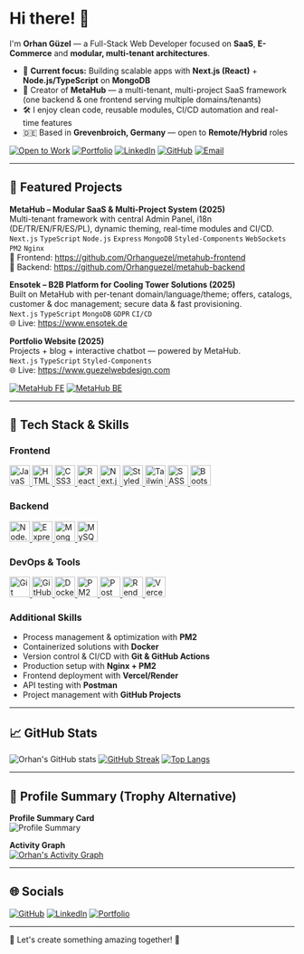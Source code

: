 # Hi there! 👋

I'm **Orhan Güzel** — a Full-Stack Web Developer focused on **SaaS**, **E-Commerce** and **modular, multi-tenant architectures**.

- 🔭 **Current focus:** Building scalable apps with **Next.js (React)** + **Node.js/TypeScript** on **MongoDB**
- 🧩 Creator of **MetaHub** — a multi-tenant, multi-project SaaS framework (one backend & one frontend serving multiple domains/tenants)
- 🛠 I enjoy clean code, reusable modules, CI/CD automation and real-time features
- 🇩🇪 Based in **Grevenbroich, Germany** — open to **Remote/Hybrid** roles

[![Open to Work](https://img.shields.io/badge/Open%20to%20Work-Full--Stack%20%7C%20Node.js%20%7C%20Next.js-brightgreen?style=flat-square)](#)
[![Portfolio](https://img.shields.io/badge/Portfolio-guezelwebdesign.com-1f6feb?style=flat-square)](https://guezelwebdesign.com/)
[![LinkedIn](https://img.shields.io/badge/LinkedIn-Orhan%20G%C3%BCzel-0A66C2?style=flat-square&logo=linkedin&logoColor=white)](https://www.linkedin.com/in/orhan-güzel-53b47b11a)
[![GitHub](https://img.shields.io/badge/GitHub-orhanguezel-181717?style=flat-square&logo=github)](https://github.com/Orhanguezel)
[![Email](https://img.shields.io/badge/Email-orhanguzell%40gmail.com-dd4b39?style=flat-square)](mailto:orhanguzell@gmail.com)

---

## 🚀 Featured Projects

**MetaHub – Modular SaaS & Multi-Project System (2025)**  
Multi-tenant framework with central Admin Panel, i18n (DE/TR/EN/FR/ES/PL), dynamic theming, real-time modules and CI/CD.  
`Next.js` `TypeScript` `Node.js` `Express` `MongoDB` `Styled-Components` `WebSockets` `PM2` `Nginx`  
🔗 Frontend: https://github.com/Orhanguezel/metahub-frontend  
🔗 Backend:  https://github.com/Orhanguezel/metahub-backend

**Ensotek – B2B Platform for Cooling Tower Solutions (2025)**  
Built on MetaHub with per-tenant domain/language/theme; offers, catalogs, customer & doc management; secure data & fast provisioning.  
`Next.js` `TypeScript` `MongoDB` `GDPR` `CI/CD`  
🌐 Live: https://www.ensotek.de

**Portfolio Website (2025)**  
Projects + blog + interactive chatbot — powered by MetaHub.  
`Next.js` `TypeScript` `Styled-Components`  
🌐 Live: https://www.guezelwebdesign.com

<!-- Optional: Repo pins -->
[![MetaHub FE](https://github-readme-stats.vercel.app/api/pin/?username=orhanguezel&repo=metahub-frontend&theme=radical)](https://github.com/Orhanguezel/metahub-frontend)
[![MetaHub BE](https://github-readme-stats.vercel.app/api/pin/?username=orhanguezel&repo=metahub-backend&theme=radical)](https://github.com/Orhanguezel/metahub-backend)

---

## 🧩 Tech Stack & Skills

### Frontend
<p align="left">
  <a href="https://developer.mozilla.org/en-US/docs/Web/JavaScript" target="_blank" rel="noreferrer" title="JavaScript">
    <img src="https://raw.githubusercontent.com/danielcranney/readme-generator/main/public/icons/skills/javascript-colored.svg" width="36" height="36" alt="JavaScript" />
  </a>
  <a href="https://developer.mozilla.org/en-US/docs/Glossary/HTML5" target="_blank" rel="noreferrer" title="HTML5">
    <img src="https://raw.githubusercontent.com/danielcranney/readme-generator/main/public/icons/skills/html5-colored.svg" width="36" height="36" alt="HTML5" />
  </a>
  <a href="https://developer.mozilla.org/en-US/docs/Web/CSS" target="_blank" rel="noreferrer" title="CSS3">
    <img src="https://raw.githubusercontent.com/danielcranney/readme-generator/main/public/icons/skills/css3-colored.svg" width="36" height="36" alt="CSS3" />
  </a>
  <a href="https://reactjs.org/" target="_blank" rel="noreferrer" title="React">
    <img src="https://raw.githubusercontent.com/danielcranney/readme-generator/main/public/icons/skills/react-colored.svg" width="36" height="36" alt="React" />
  </a>
  <a href="https://nextjs.org/" target="_blank" rel="noreferrer" title="Next.js">
    <img src="https://raw.githubusercontent.com/danielcranney/readme-generator/main/public/icons/skills/nextjs-colored.svg" width="36" height="36" alt="Next.js" />
  </a>
  <a href="https://styled-components.com/" target="_blank" rel="noreferrer" title="Styled Components">
    <img src="https://www.styled-components.com/atom.png" width="36" height="36" alt="Styled Components" />
  </a>
  <a href="https://tailwindcss.com/" target="_blank" rel="noreferrer" title="Tailwind CSS">
    <img src="https://raw.githubusercontent.com/danielcranney/readme-generator/main/public/icons/skills/tailwindcss-colored.svg" width="36" height="36" alt="Tailwind CSS" />
  </a>
  <a href="https://sass-lang.com/" target="_blank" rel="noreferrer" title="SASS">
    <img src="https://raw.githubusercontent.com/danielcranney/readme-generator/main/public/icons/skills/sass-colored.svg" width="36" height="36" alt="SASS" />
  </a>
  <a href="https://getbootstrap.com/" target="_blank" rel="noreferrer" title="Bootstrap">
    <img src="https://raw.githubusercontent.com/danielcranney/readme-generator/main/public/icons/skills/bootstrap-colored.svg" width="36" height="36" alt="Bootstrap" />
  </a>
</p>

### Backend
<p align="left">
  <a href="https://nodejs.org/en/" target="_blank" rel="noreferrer" title="Node.js">
    <img src="https://raw.githubusercontent.com/danielcranney/readme-generator/main/public/icons/skills/nodejs-colored.svg" width="36" height="36" alt="Node.js" />
  </a>
  <a href="https://expressjs.com/" target="_blank" rel="noreferrer" title="Express">
    <img src="https://raw.githubusercontent.com/danielcranney/readme-generator/main/public/icons/skills/express-colored.svg" width="36" height="36" alt="Express" />
  </a>
  <a href="https://www.mongodb.com/" target="_blank" rel="noreferrer" title="MongoDB">
    <img src="https://raw.githubusercontent.com/danielcranney/readme-generator/main/public/icons/skills/mongodb-colored.svg" width="36" height="36" alt="MongoDB" />
  </a>
  <a href="https://www.mysql.com/" target="_blank" rel="noreferrer" title="MySQL">
    <img src="https://raw.githubusercontent.com/danielcranney/readme-generator/main/public/icons/skills/mysql-colored.svg" width="36" height="36" alt="MySQL" />
  </a>
</p>

### DevOps & Tools
<p align="left">
  <a href="https://git-scm.com/" target="_blank" rel="noreferrer" title="Git">
    <img src="https://raw.githubusercontent.com/danielcranney/readme-generator/main/public/icons/skills/git-colored.svg" width="36" height="36" alt="Git" />
  </a>
  <a href="https://github.com/" target="_blank" rel="noreferrer" title="GitHub">
    <img src="https://upload.wikimedia.org/wikipedia/commons/9/91/Octicons-mark-github.svg" width="36" height="36" alt="GitHub" />
  </a>
  <a href="https://www.docker.com/" target="_blank" rel="noreferrer" title="Docker">
    <img src="https://raw.githubusercontent.com/danielcranney/readme-generator/main/public/icons/skills/docker-colored.svg" width="36" height="36" alt="Docker" />
  </a>
  <a href="https://pm2.keymetrics.io/" target="_blank" rel="noreferrer" title="PM2">
    <img src="https://raw.githubusercontent.com/gilbarbara/logos/main/logos/pm2-icon.svg" width="36" height="36" alt="PM2" />
  </a>
  <a href="https://www.postman.com/" target="_blank" rel="noreferrer" title="Postman">
    <img src="https://www.vectorlogo.zone/logos/getpostman/getpostman-icon.svg" width="36" height="36" alt="Postman" />
  </a>
  <a href="https://render.com/" target="_blank" rel="noreferrer" title="Render">
    <img src="https://raw.githubusercontent.com/danielcranney/readme-generator/main/public/icons/skills/render-colored.svg" width="36" height="36" alt="Render" />
  </a>
  <a href="https://vercel.com/" target="_blank" rel="noreferrer" title="Vercel">
    <img src="https://raw.githubusercontent.com/danielcranney/readme-generator/main/public/icons/socials/vercel.svg" width="36" height="36" alt="Vercel" />
  </a>
</p>

### Additional Skills
- Process management & optimization with **PM2**
- Containerized solutions with **Docker**
- Version control & CI/CD with **Git & GitHub Actions**
- Production setup with **Nginx + PM2**
- Frontend deployment with **Vercel/Render**
- API testing with **Postman**
- Project management with **GitHub Projects**

---

## 📈 GitHub Stats

![Orhan's GitHub stats](https://github-readme-stats.vercel.app/api?username=orhanguezel&show_icons=true&theme=radical)
[![GitHub Streak](https://github-readme-streak-stats.herokuapp.com/?user=orhanguezel&theme=dark)](https://git.io/streak-stats)
[![Top Langs](https://github-readme-stats.vercel.app/api/top-langs/?username=orhanguezel&layout=compact&theme=radical)](https://github.com/anuraghazra/github-readme-stats)

---

## 🧾 Profile Summary (Trophy Alternative)


**Profile Summary Card**  
![Profile Summary](https://github-profile-summary-cards.vercel.app/api/cards/profile-details?username=orhanguezel&theme=github_dark)

**Activity Graph**  
[![Orhan's Activity Graph](https://github-readme-activity-graph.vercel.app/graph?username=orhanguezel&theme=react-dark&area=true&hide_border=true)](https://github.com/ashutosh00710/github-readme-activity-graph)

---

## 🌐 Socials

[![GitHub](https://img.shields.io/badge/GitHub-181717?style=flat-square&logo=github&logoColor=white)](https://github.com/Orhanguezel)
[![LinkedIn](https://img.shields.io/badge/LinkedIn-%230077B5.svg?style=flat-square&logo=linkedin&logoColor=white)](https://www.linkedin.com/in/orhan-güzel-53b47b11a)
[![Portfolio](https://img.shields.io/badge/Portfolio-guezelwebdesign.com-1f6feb?style=flat-square)](https://guezelwebdesign.com/)

---

🌟 Let's create something amazing together! 🌟
